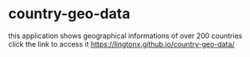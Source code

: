 # country-geo-data
this application shows geographical informations of over 200 countries
click the link to access it https://lingtonx.github.io/country-geo-data/ 
